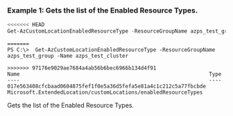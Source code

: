 ### Example 1: Gets the list of the Enabled Resource Types.
```powershell
<<<<<<< HEAD
Get-AzCustomLocationEnabledResourceType -ResourceGroupName azps_test_group -Name azps_test_cluster
```

```output
=======
PS C:\>  Get-AzCustomLocationEnabledResourceType -ResourceGroupName azps_test_group -Name azps_test_cluster

>>>>>>> 97176e9029ae7684a4ab56b6bec6966b134d4f91
Name                                                             Type
----                                                             ----
017e563408cfcbaad0604875fef1f0e5a36d5fefa5e81a4c1c212c5a77fbcbde Microsoft.ExtendedLocation/customLocations/enabledResourceTypes
```

Gets the list of the Enabled Resource Types.